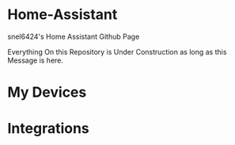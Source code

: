 # Home-Assistant
snel6424's Home Assistant Github Page

Everything On this Repository is Under Construction as long as this Message is here.

# My Devices

# Integrations

